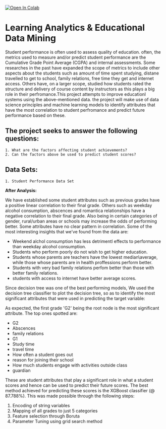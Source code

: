 [![Open In Colab](https://colab.research.google.com/assets/colab-badge.svg)](https://colab.research.google.com/drive/1H4g1oZW2J2e7JxfeHcOVBdH-HCm7WIVF)





# Learning Analytics & Educational Data Mining
Student performance is often used to assess quality of education. often, the metrics used to measure and/or predict student performance are the Cumulative Grade Point Average (CGPA) and internal assessments. Some researches in the past have expanded the scope of metrics to include other aspects about the students such as amount of time spent studying, distane travelled to get to school, family relations, free time they get and internet access. Others have, on a larger scope, studied how students rated the structure and delivery of course content by instructors as this plays a big role in their perfromance.This project attempts to improve educationl systems using the above-mentioned data. the project will make use of data science principles and machine learning models to identify attributes that have the most correlation to student perfromance and predict future performance based on these.

## The project seeks to answer the following questions:

    1. What are the factors affecting student achievements?
    2. Can the factors above be used to predict student scores?
   
## Data Sets:
    
    1. Student Performance Data Set

**After Analysis:**

 We have established some student attributes such as previous grades have a positive linear correlation to their final grade. Others such as weekday alcohol consumption, abscences and romantica relationships have a negative correlation to their final grade. Also being in certain categories of gender, rural/urban areas or schools may increase the odds of performing better. Some attributes have no clear pattern in correlation. Some of the most interesting insights that we've found from the data are:
- Weekend alchol consumption has less detrimentl effects to performance than weekday alcohol consumption.
- Students who perform poorly do not wish to get higher education.
- Students whose parents are teachers have the lowest median\average, while those whose parents are in health proffessions perform better.
- Students with very bad family relations perfom better than those with better family relations.
- students with access to internet have better average scores.

Since decision tree was one of the best performing models, We used the decision tree classifier to plot the decision tree, so as to identify the most significant attributes that were used in predicting the target variable:
    
As expected, the first grade 'G2' being the root node is the most significant attribute. The top ones spotted are:
- G2
- Abscences
- family relations
- G1
- Study time
- travel time
- How often a student goes out
- reason for joining their school
- How much students engage with activities outside class
- guardian

These are student attributes that play a significant role in what a student scores and hence can be used to predict their future scores. The best method achieved for predicting these scores is the XGBoost classifier (@ 87.788%). This was made possible through the following steps:
1. Encoding of string variables
2. Mapping of all grades to just 5 categories
3. Feature selection through Boruta
4. Parameter Tuning using grid search method